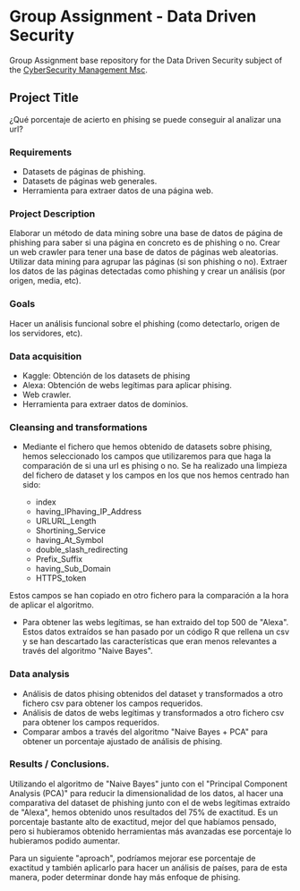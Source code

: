 # Group Assignment - Data Driven Security

Group Assignment base repository for the Data Driven Security subject of the [CyberSecurity Management Msc](https://www.talent.upc.edu/ing/professionals/presentacio/codi/221101/cybersecurity-management/).

## Project Title

¿Qué porcentaje de acierto en phising se puede conseguir al analizar una url?

### Requirements

  - Datasets de páginas de phishing.
  - Datasets de páginas web generales.
  - Herramienta para extraer datos de una página web.
  
  
### Project Description

Elaborar un método de data mining sobre una base de datos de página de phishing para saber si una página en concreto es de phishing o no.
Crear un web crawler para tener una base de datos de páginas web aleatorias. 
Utilizar data mining para agrupar las páginas (si son phishing o no). 
Extraer los datos de las páginas detectadas como phishing y crear un análisis (por origen, media, etc).

### Goals

Hacer un análisis funcional sobre el phishing (como detectarlo, origen de los servidores, etc).

### Data acquisition

- Kaggle: Obtención de los datasets de phising  
- Alexa: Obtención de webs legítimas para aplicar phising.
- Web crawler.
- Herramienta para extraer datos de dominios.

### Cleansing and transformations

- Mediante el fichero que hemos obtenido de datasets sobre phising, hemos seleccionado los campos que utilizaremos para que haga la comparación de si una url es phising o no. 
Se ha realizado una limpieza del fichero de dataset y los campos en los que nos hemos centrado han sido:

  - index 
  - having_IPhaving_IP_Address
  - URLURL_Length
  - Shortining_Service
  - having_At_Symbol
  - double_slash_redirecting
  - Prefix_Suffix
  - having_Sub_Domain
  - HTTPS_token

Estos campos se han copiado en otro fichero para la comparación a la hora de aplicar el algoritmo.

- Para obtener las webs legítimas, se han extraido del top 500 de "Alexa". 
  Estos datos extraídos se han pasado por un código R que rellena un csv y se han descartado las características que eran menos   relevantes a través del algoritmo "Naive Bayes". 


### Data analysis

- Análisis de datos phising obtenidos del dataset y transformados a otro fichero csv para obtener los campos requeridos.
- Análisis de datos de webs legítimas y transformados a otro fichero csv para obtener los campos requeridos.
- Comparar ambos a través del algoritmo "Naive Bayes + PCA" para obtener un porcentaje ajustado de análisis de phising.  


### Results / Conclusions.

Utilizando el algoritmo de "Naive Bayes" junto con el "Principal Component Analysis (PCA)" para reducir la dimensionalidad de los datos, al hacer una comparativa del dataset de phishing junto con el de webs legítimas extraído de "Alexa", hemos obtenido unos resultados del 75% de exactitud. 
Es un porcentaje bastante alto de exactitud, mejor del que habíamos pensado, pero si hubieramos obtenido herramientas más avanzadas ese porcentaje lo hubieramos podido aumentar.

Para un siguiente "aproach", podríamos mejorar ese porcentaje de exactitud y también aplicarlo para hacer un análisis de países, para de esta manera, poder determinar donde hay más enfoque de phising. 
